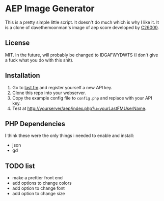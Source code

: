 # AEP Image Generator

This is a pretty simple little script. It doesn't do much which is why I
like it. It is a clone of davethemoonman's image of aep score developed
by [C26000](http://www.last.fm/group/We%2BDon%2527t%2BHave%2BExponential%2BProfiles/journal/2006/05/4/129052).

## License

MIT. In the future, will probably be changed to IDGAFWYDWTS (I don't
give a fuck what you do with this shit).


## Installation

1. Go to [last.fm](http://www.last.fm/api) and register yourself a new API key.
2. Clone this repo into your webserver.
2. Copy the example config file to `config.php` and replace with your API key.
4. Test at [http://yourserver/aep/index.php?u=yourLastFMUserName](http://yourserver/aep/index.php?u=yourLastFMUserName).

## PHP Dependencies

I think these were the only things i needed to enable and install:

- json
- gd

## TODO list

- make a prettier front end
- add options to change colors
- add option to change font
- add option to change size
